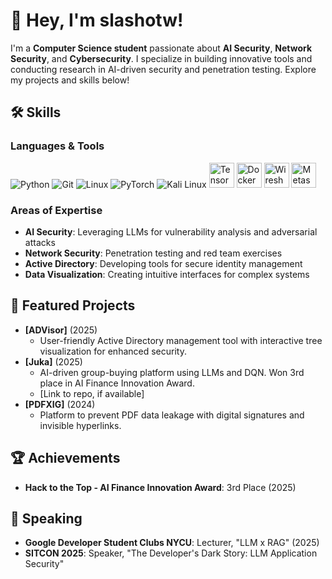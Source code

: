 # 👋 Hey, I'm slashotw!

I'm a **Computer Science student** passionate about **AI Security**, **Network Security**, and **Cybersecurity**. I specialize in building innovative tools and conducting research in AI-driven security and penetration testing. Explore my projects and skills below!


## 🛠️ Skills

### Languages & Tools
<p align="left">
  <!-- Shields.io badges for skills -->
  <img src="https://img.shields.io/badge/Python-3776AB?style=for-the-badge&logo=python&logoColor=white" alt="Python" />
  <img src="https://img.shields.io/badge/Git-F05032?style=for-the-badge&logo=git&logoColor=white" alt="Git" />
  <img src="https://img.shields.io/badge/Linux-000000?style=for-the-badge&logo=linux&logoColor=white" alt="Linux" />
  <img src="https://img.shields.io/badge/PyTorch-EE4C2C?style=for-the-badge&logo=pytorch&logoColor=white" alt="PyTorch" />
  <img src="https://img.shields.io/badge/Kali_Linux-557C94?style=for-the-badge&logo=kali-linux&logoColor=white" alt="Kali Linux" />
    <img src="https://raw.githubusercontent.com/simple-icons/simple-icons/develop/icons/tensorflow.svg" alt="TensorFlow" width="40" height="40" />
  <img src="https://raw.githubusercontent.com/simple-icons/simple-icons/develop/icons/docker.svg" alt="Docker" width="40" height="40" />
  <img src="https://raw.githubusercontent.com/simple-icons/simple-icons/develop/icons/wireshark.svg" alt="Wireshark" width="40" height="40" />
  <img src="https://raw.githubusercontent.com/simple-icons/simple-icons/develop/icons/metasploit.svg" alt="Metasploit" width="40" height="40" />
</p>

### Areas of Expertise
- **AI Security**: Leveraging LLMs for vulnerability analysis and adversarial attacks
- **Network Security**: Penetration testing and red team exercises
- **Active Directory**: Developing tools for secure identity management
- **Data Visualization**: Creating intuitive interfaces for complex systems


## 🌟 Featured Projects
- **[ADVisor]** (2025)
  - User-friendly Active Directory management tool with interactive tree visualization for enhanced security.
- **[Juka]** (2025)
  - AI-driven group-buying platform using LLMs and DQN. Won 3rd place in AI Finance Innovation Award.
  - [Link to repo, if available]
- **[PDFXIG]** (2024)
  - Platform to prevent PDF data leakage with digital signatures and invisible hyperlinks.

## 🏆 Achievements
- **Hack to the Top - AI Finance Innovation Award**: 3rd Place (2025)

## 🎤 Speaking
- **Google Developer Student Clubs NYCU**: Lecturer, "LLM x RAG" (2025)
- **SITCON 2025**: Speaker, "The Developer's Dark Story: LLM Application Security"
